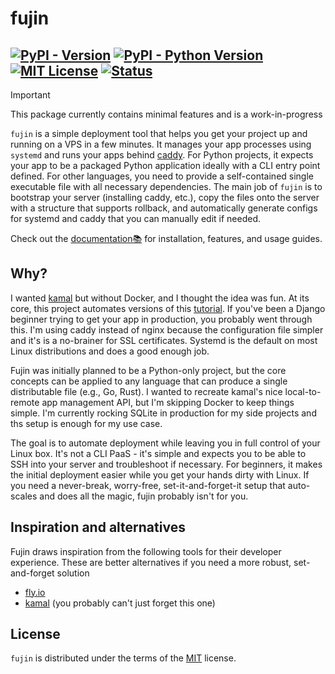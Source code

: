 # fujin

[![PyPI - Version](https://img.shields.io/pypi/v/fujin-cli.svg)](https://pypi.org/project/fujin-cli)
[![PyPI - Python Version](https://img.shields.io/pypi/pyversions/fujin-cli.svg)](https://pypi.org/project/fujin-cli)
[![MIT License](https://img.shields.io/badge/license-MIT-blue.svg)](https://github.com/falcopackages/fujin/blob/main/LICENSE.txt)
[![Status](https://img.shields.io/pypi/status/fujin-cli.svg)](https://pypi.org/project/fujin-cli)
-----

> [!IMPORTANT]
> This package currently contains minimal features and is a work-in-progress

`fujin` is a simple deployment tool that helps you get your project up and running on a VPS in a few minutes. It manages your app processes using `systemd` and runs your apps behind [caddy](https://caddyserver.com/). For Python projects, 
it expects your app to be a packaged Python application ideally with a CLI entry point defined. For other languages, you need to provide a self-contained single executable file with all necessary dependencies.
The main job of `fujin` is to bootstrap your server (installing caddy, etc.), copy the files onto the server with a structure that supports rollback, and automatically generate configs for systemd and caddy that you can manually edit if needed.

Check out the [documentation📚](https://fujin.readthedocs.io/en/latest/) for installation, features, and usage guides.

## Why?

I wanted [kamal](https://kamal-deploy.org/) but without Docker, and I thought the idea was fun. At its core, this project automates versions of this [tutorial](https://www.digitalocean.com/community/tutorials/how-to-set-up-django-with-postgres-nginx-and-gunicorn-on-ubuntu). If you've been a Django beginner 
trying to get your app in production, you probably went through this. I'm using caddy instead of nginx because the configuration file simpler and it's is a no-brainer for SSL certificates. Systemd is the default on most Linux distributions and does a good enough job.

Fujin was initially planned to be a Python-only project, but the core concepts can be applied to any language that can produce a single distributable file (e.g., Go, Rust). I wanted to recreate kamal's nice local-to-remote app management API, but I'm skipping Docker to keep things simple. 
I'm currently rocking SQLite in production for my side projects and ths setup is enough for my use case.

The goal is to automate deployment while leaving you in full control of your Linux box. It's not a CLI PaaS - it's simple and expects you to be able to SSH into your server and troubleshoot if necessary. For beginners, it makes the initial deployment easier while you get your hands dirty with Linux.
If you need a never-break, worry-free, set-it-and-forget-it setup that auto-scales and does all the magic, fujin probably isn't for you.

## Inspiration and alternatives

Fujin draws inspiration from the following tools for their developer experience. These are better alternatives if you need a more robust, set-and-forget solution

- [fly.io](https://fly.io/)
- [kamal](https://kamal-deploy.org/) (you probably can't just forget this one)

## License

`fujin` is distributed under the terms of the [MIT](https://spdx.org/licenses/MIT.html) license.
